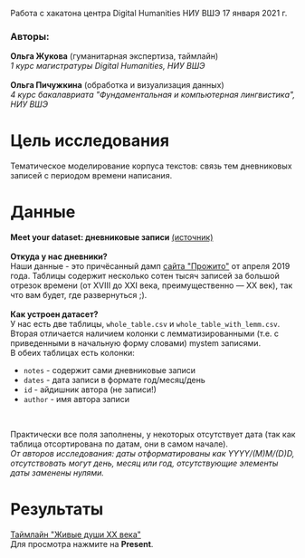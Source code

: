 Работа с хакатона центра Digital Humanities НИУ ВШЭ 17 января 2021 г.
### Авторы:
**Ольга Жукова** (гуманитарная экспертиза, таймлайн)<br>
*1 курс магистратуры Digital Humanities, НИУ ВШЭ*<br>
<br>
**Ольга Пичужкина** (обработка и визуализация данных)<br>
*4 курс бакалавриата "Фундаментальная и компьютерная лингвистика", НИУ ВШЭ*
<br>
# Цель исследования
Тематическое моделирование корпуса текстов: связь тем дневниковых записей с периодом времени написания.
# Данные
**Meet your dataset: дневниковые записи** [(источник)](https://t.me/c/1358367494/782)<br>
<br>
**Откуда у нас дневники?**<br>
Наши данные - это причёсанный дамп [сайта "Прожито"](https://prozhito.org) от апреля 2019 года. Таблицы содержит несколько сотен тысяч записей за большой отрезок времени (от XVIII до XXI века, преимущественно — XX век), так что вам будет, где развернуться ;).<br>
<br>
**Как устроен датасет?**<br>
У нас есть две таблицы, `whole_table.csv` и `whole_table_with_lemm.csv`. Вторая отличается наличием колонки c лемматизированными (т.е. с приведенными в начальную форму словами) mystem записями.<br>
В обеих таблицах есть колонки:
*   `notes` - содержит сами дневниковые записи
*   `dates` - дата записи в формате год/месяц/день
*   `id`  -  айдишник автора (не записи!)
*   `author` - имя автора записи
<br>

Практически все поля заполнены, у некоторых отсутствует дата (так как таблица отсортирована по датам, они в самом начале).<br>
*От авторов исследования: даты отформатированы как YYYY/(M)M/(D)D, отсутствовать могут день, месяц или год, отсутствующие элементы даты заменены нулями.*
# Результаты
[Таймлайн "Живые души XX века"](https://www.sutori.com/story/zhivyie-dushi-xx-vieka--LVLEntAwko13P3cmo1Chy9D8)<br>
Для просмотра нажмите на **Present**.
